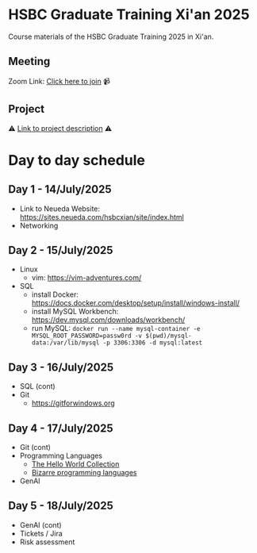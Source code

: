 # HSBC Graduate Training Xi'an 2025
Course materials of the HSBC Graduate Training 2025 in Xi'an.

## Meeting
Zoom Link: [Click here to join](https://us06web.zoom.us/j/81546421422?pwd=xsvsSIPUb8nylo6rT9xOkaOvH0SeCW.1) 📹

## Project
⚠️ [Link to project description](https://neueda-training.atlassian.net/wiki/spaces/neuedainst/pages/217022861/Project+Presentations+and+Assessment+and+Wrap+Up+Suggested+Schedule) ⚠️

# Day to day schedule

## Day 1 - 14/July/2025
- Link to Neueda Website: https://sites.neueda.com/hsbcxian/site/index.html
- Networking

## Day 2 - 15/July/2025
- Linux
  - vim: https://vim-adventures.com/
- SQL
  - install Docker: https://docs.docker.com/desktop/setup/install/windows-install/
  - install MySQL Workbench: https://dev.mysql.com/downloads/workbench/
  - run MySQL: `docker run --name mysql-container -e MYSQL_ROOT_PASSWORD=passw0rd -v $(pwd)/mysql-data:/var/lib/mysql -p 3306:3306 -d mysql:latest`

## Day 3 - 16/July/2025
- SQL (cont)
- Git
  - https://gitforwindows.org

## Day 4 - 17/July/2025
- Git (cont)
- Programming Languages
  - [The Hello World Collection](http://helloworldcollection.de/)
  - [Bizarre programming languages](https://www.hongkiat.com/blog/bizarre-insane-programming-languages/)
- GenAI

## Day 5 - 18/July/2025
- GenAI (cont)
- Tickets / Jira
- Risk assessment